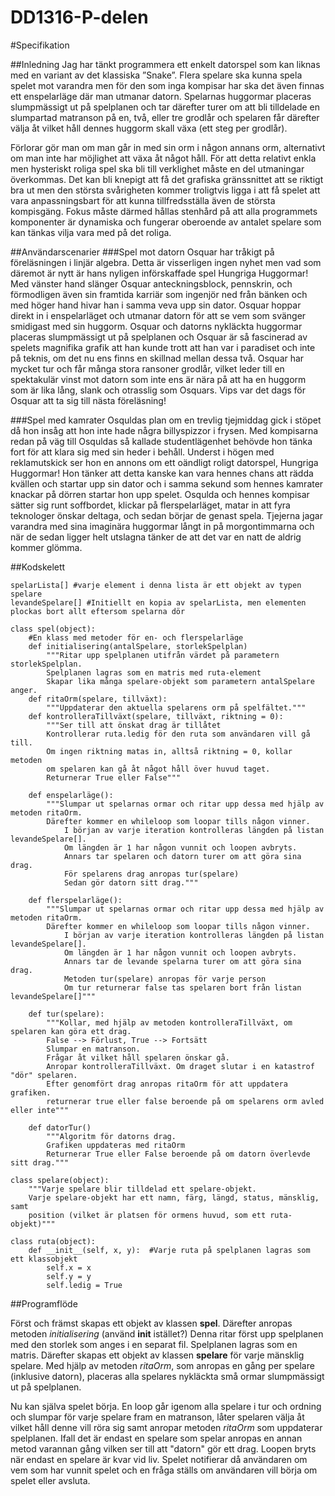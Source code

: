 # DD1316-P-delen
#Specifikation

##Inledning
Jag har tänkt programmera ett enkelt datorspel som kan liknas med en variant av det klassiska ”Snake”. Flera spelare ska kunna spela spelet mot varandra men för den som inga kompisar har ska det även finnas ett enspelarläge där man utmanar datorn. Spelarnas huggormar placeras slumpmässigt ut på spelplanen och tar därefter turer om att bli tilldelade en slumpartad matranson på en, två, eller tre grodlår och spelaren får därefter välja åt vilket håll dennes huggorm skall växa (ett steg per grodlår). 

Förlorar gör man om man går in med sin orm i någon annans orm, alternativt om man inte har möjlighet att växa åt något håll. 
För att detta relativt enkla men hysteriskt roliga spel ska bli till verklighet måste en del utmaningar överkommas. Det kan bli knepigt att få det grafiska gränssnittet att se riktigt bra ut men den största svårigheten kommer troligtvis ligga i att få spelet att vara anpassningsbart för att kunna tillfredsställa även de största kompisgäng. Fokus måste därmed hållas stenhård på att alla programmets komponenter är dynamiska och fungerar oberoende av antalet spelare som kan tänkas vilja vara med på det roliga.

##Användarscenarier
###Spel mot datorn
Osquar har tråkigt på föreläsningen i linjär algebra. Detta är visserligen ingen nyhet men vad som däremot är nytt är hans nyligen införskaffade spel Hungriga Huggormar! Med vänster hand slänger Osquar anteckningsblock, pennskrin, och förmodligen även sin framtida karriär som ingenjör ned från bänken och med höger hand hivar han i samma veva upp sin dator. Osquar hoppar direkt in i enspelarläget och utmanar datorn för att se vem som svänger smidigast med sin huggorm. Osquar och datorns nykläckta huggormar placeras slumpmässigt ut på spelplanen och Osquar är så fascinerad av spelets magnifika grafik att han kunde trott att han var i paradiset och inte på teknis, om det nu ens finns en skillnad mellan dessa två. Osquar har mycket tur och får många stora ransoner grodlår, vilket leder till en spektakulär vinst mot datorn som inte ens är nära på att ha en huggorm som är lika lång, slank och otrasslig som Osquars. Vips var det dags för Osquar att ta sig till nästa föreläsning!

###Spel med kamrater
Osquldas plan om en trevlig tjejmiddag gick i stöpet då hon insåg att hon inte hade några billyspizzor i frysen. Med kompisarna redan på väg till Osquldas så kallade studentlägenhet behövde hon tänka fort för att klara sig med sin heder i behåll. Underst i högen med reklamutskick ser hon en annons om ett oändligt roligt datorspel, Hungriga Huggormar! Hon tänker att detta kanske kan vara hennes chans att rädda kvällen och startar upp sin dator och i samma sekund som hennes kamrater knackar på dörren startar hon upp spelet. Osqulda och hennes kompisar sätter sig runt soffbordet, klickar på flerspelarläget, matar in att fyra teknologer önskar deltaga, och sedan börjar de genast spela. Tjejerna jagar varandra med sina imaginära huggormar långt in på morgontimmarna och när de sedan ligger helt utslagna tänker de att det var en natt de aldrig kommer glömma.

##Kodskelett
```
spelarLista[] #varje element i denna lista är ett objekt av typen spelare
levandeSpelare[] #Initiellt en kopia av spelarLista, men elementen plockas bort allt eftersom spelarna dör

class spel(object):
    #En klass med metoder för en- och flerspelarläge   
    def initialisering(antalSpelare, storlekSpelplan)
        """Ritar upp spelplanen utifrån värdet på parametern storlekSpelplan.
        Spelplanen lagras som en matris med ruta-element
        Skapar lika många spelare-objekt som parametern antalSpelare anger.
    def ritaOrm(spelare, tillväxt):
        """Uppdaterar den aktuella spelarens orm på spelfältet."""
    def kontrolleraTillväxt(spelare, tillväxt, riktning = 0):
        """Ser till att önskat drag är tillåtet
        Kontrollerar ruta.ledig för den ruta som användaren vill gå till.
        Om ingen riktning matas in, alltså riktning = 0, kollar metoden
        om spelaren kan gå åt något håll över huvud taget.
        Returnerar True eller False"""
        
    def enspelarläge():
        """Slumpar ut spelarnas ormar och ritar upp dessa med hjälp av metoden ritaOrm.
        Därefter kommer en whileloop som loopar tills någon vinner.
            I början av varje iteration kontrolleras längden på listan levandeSpelare[].
            Om längden är 1 har någon vunnit och loopen avbryts. 
            Annars tar spelaren och datorn turer om att göra sina drag.
            För spelarens drag anropas tur(spelare)
            Sedan gör datorn sitt drag."""
        
    def flerspelarläge():
        """Slumpar ut spelarnas ormar och ritar upp dessa med hjälp av metoden ritaOrm.
        Därefter kommer en whileloop som loopar tills någon vinner.
            I början av varje iteration kontrolleras längden på listan levandeSpelare[].
            Om längden är 1 har någon vunnit och loopen avbryts. 
            Annars tar de levande spelarna turer om att göra sina drag. 
            Metoden tur(spelare) anropas för varje person
            Om tur returnerar false tas spelaren bort från listan levandeSpelare[]"""
        
    def tur(spelare):
        """Kollar, med hjälp av metoden kontrolleraTillväxt, om spelaren kan göra ett drag. 
        False --> Förlust, True --> Fortsätt
        Slumpar en matranson.
        Frågar åt vilket håll spelaren önskar gå.
        Anropar kontrolleraTillväxt. Om draget slutar i en katastrof "dör" spelaren.
        Efter genomfört drag anropas ritaOrm för att uppdatera grafiken.
        returnerar true eller false beroende på om spelarens orm avled eller inte"""
        
    def datorTur()
        """Algoritm för datorns drag.
        Grafiken uppdateras med ritaOrm
        Returnerar True eller False beroende på om datorn överlevde sitt drag."""

class spelare(object):
    """Varje spelare blir tilldelad ett spelare-objekt.
    Varje spelare-objekt har ett namn, färg, längd, status, mänsklig, samt
    position (vilket är platsen för ormens huvud, som ett ruta-objekt)"""

class ruta(object):
    def __init__(self, x, y):  #Varje ruta på spelplanen lagras som ett klassobjekt
        self.x = x
        self.y = y
        self.ledig = True
```

##Programflöde

Först och främst skapas ett objekt av klassen **spel**. Därefter anropas metoden *initialisering* (använd **__init__** istället?) Denna ritar först upp spelplanen med den storlek som anges i en separat fil. Spelplanen lagras som en matris. Därefter skapas ett objekt av klassen **spelare** för varje mänsklig spelare. Med hjälp av metoden *ritaOrm*, som anropas en gång per spelare (inklusive datorn), placeras alla spelares nykläckta små ormar slumpmässigt ut på spelplanen.

Nu kan själva spelet börja. En loop går igenom alla spelare i tur och ordning och slumpar för varje spelare fram en matranson, låter spelaren välja åt vilket håll denne vill röra sig samt anropar metoden *ritaOrm* som uppdaterar spelplanen. Ifall det är endast en spelare som spelar anropas en annan metod varannan gång vilken ser till att "datorn" gör ett drag. Loopen bryts när endast en spelare är kvar vid liv. Spelet notifierar då användaren om vem som har vunnit spelet och en fråga ställs om användaren vill börja om spelet eller avsluta. 
